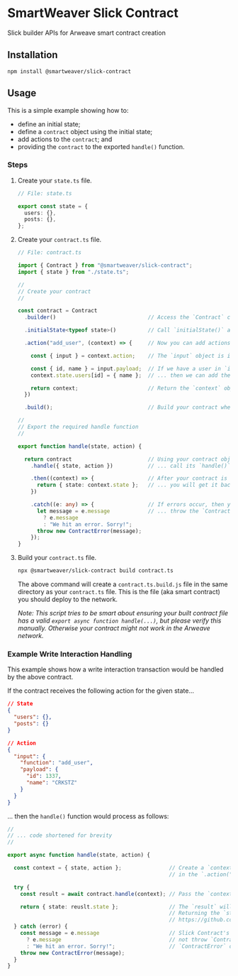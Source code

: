 # SmartWeaver Slick Contract

Slick builder APIs for Arweave smart contract creation

## Installation

```text
npm install @smartweaver/slick-contract
```

## Usage

This is a simple example showing how to:

- define an initial state;
- define a `contract` object using the initial state;
- add actions to the `contract`; and
- providing the `contract` to the exported `handle()` function.

### Steps

1. Create your `state.ts` file.

    ```ts
    // File: state.ts

    export const state = {
      users: {},
      posts: {},
    };
    ```

1. Create your `contract.ts` file.

    ```ts
    // File: contract.ts

    import { Contract } from "@smartweaver/slick-contract";
    import { state } from "./state.ts";

    //
    // Create your contract
    //

    const contract = Contract
      .builder()                             // Access the `Contract` class' builder

      .initialState<typeof state>()          // Call `initialState()` and (optionally) pass your state's typing

      .action("add_user", (context) => {     // Now you can add actions to modify the state

        const { input } = context.action;    // The `input` object is in the `context.action` field

        const { id, name } = input.payload;  // If we have a user in `input.payload` ...
        context.state.users[id] = { name };  // ... then we can add the user to the state

        return context;                      // Return the `context` object to "end" the action
      })

      .build();                              // Build your contract when you are done (this returns a `.handle()` method)

    //
    // Export the required handle function
    //

    export function handle(state, action) {

      return contract                        // Using your contract object ...
        .handle({ state, action })           // ... call its `handle()` method (mentioned above) with a `context` object

        .then((context) => {                 // After your contract is done handling the `context` ...
          return { state: context.state };   // ... you will get it back so you can return the `state`
        })

        .catch((e: any) => {                 // If errors occur, then you need to handle them and ...
          let message = e.message            // ... throw the `ContractError` object yourself`
            ? e.message
            : "We hit an error. Sorry!";
          throw new ContractError(message);
        });
    }
    ```

1. Build your `contract.ts` file.

    ```bash
    npx @smartweaver/slick-contract build contract.ts
    ```

    The above command will create a `contract.ts.build.js` file in the same directory as your `contract.ts` file. This is the file (aka smart contract) you should deploy to the network.

    _Note: This script tries to be smart about ensuring your built contract file has a valid `export async function handle(...)`, but please verify this manually. Otherwise your contract might not work in the Arweave network._

### Example Write Interaction Handling

This example shows how a write interaction transaction would be handled by the above contract.

If the contract receives the following action for the given state...

```json
// State
{
  "users": {},
  "posts": {}
}

// Action
{
  "input": {
    "function": "add_user",
    "payload": {
      "id": 1337,
      "name": "CRKSTZ"
    }
  }
}
```

... then the `handle()` function would process as follows:

```ts
//
// ... code shortened for brevity
//

export async function handle(state, action) {

  const context = { state, action };               // Create a `context`` object. This becomes the `context` param
                                                   // in the `.action("some_name", (context) => { ... })` methods.

  try {
    const result = await contract.handle(context); // Pass the `context` object to your contract to get a `result`

    return { state: reuslt.state };                // The `result` will contain the `state` object that you return.
                                                   // Returning the `state` is required. See the following:
                                                   // https://github.com/ArweaveTeam/SmartWeave/blob/master/CONTRACT-GUIDE.md#contract-format-and-interface
  } catch (error) {
    const message = e.message                      // Slick Contract's internals only throw `Error` objects. They
      ? e.message                                  // not throw `ContractError` objects. You have to throw the
      : "We hit an error. Sorry!";                 // `ContractError` object yourself like how it is shown here.
    throw new ContractError(message);
  }
}
```
